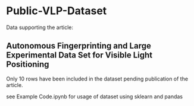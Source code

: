 # Public-VLP-Dataset
Data supporting the article:
## Autonomous Fingerprinting and Large Experimental Data Set for Visible Light Positioning  
Only 10 rows have been included in the dataset pending publication of the article.

see Example Code.ipynb for usage of dataset using sklearn and pandas
